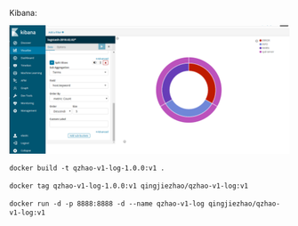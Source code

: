Kibana:

![](deployment/kibana_loglevel.png)

```
docker build -t qzhao-v1-log-1.0.0:v1 .

docker tag qzhao-v1-log-1.0.0:v1 qingjiezhao/qzhao-v1-log:v1

docker run -d -p 8888:8888 -d --name qzhao-v1-log qingjiezhao/qzhao-v1-log:v1
```